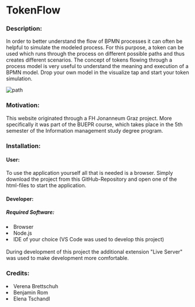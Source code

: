# TokenFlow

<h3>Description:</h3>

In order to better understand the flow of BPMN processes it can often be helpful to simulate the modeled 
process. For this purpose, a token can be used which runs through the process on different possible paths 
and thus creates different scenarios. The concept of tokens flowing through a process model is very useful 
to understand the meaning and execution  of a BPMN model. Drop your own model in the visualize tap and start
your token simulation.

![path](https://user-images.githubusercontent.com/73220935/144046603-eb74cb20-30bc-481b-a9e5-4c1d3c51566f.jpg)

<h3>Motivation:</h3>

This website originated through a FH Jonanneum Graz project. 
More specifically it was part of the BUEPR course, which takes place 
in the 5th semester of the Information management study degree program.

<h3>Installation:</h3>

<h4>User:</h4>

To use the application yourself all that is needed is a browser. Simply download the project from this GitHub-Repository and open one of the html-files to start the application.

<h4>Developer:</h4>

<h5>Required Software:</h5>

<li>Browser</li>
<li>Node.js</li>
<li>IDE of your choice (VS Code was used to develop this project)</li>

</br>
During development of this project the additional extension "Live Server" was used to make development more comfortable. 

<h3>Credits:</h3>

<li>Verena Brettschuh</li>
<li>Benjamin Rom</li>
<li>Elena Tschandl</li>
